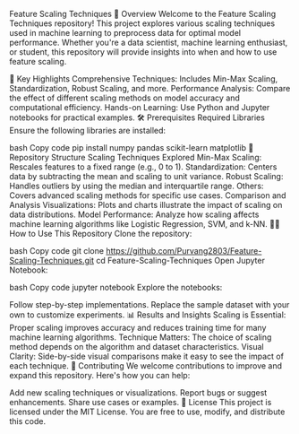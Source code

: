 Feature Scaling Techniques
📘 Overview
Welcome to the Feature Scaling Techniques repository! This project explores various scaling techniques used in machine learning to preprocess data for optimal model performance. Whether you're a data scientist, machine learning enthusiast, or student, this repository will provide insights into when and how to use feature scaling.


🚀 Key Highlights
Comprehensive Techniques: Includes Min-Max Scaling, Standardization, Robust Scaling, and more.
Performance Analysis: Compare the effect of different scaling methods on model accuracy and computational efficiency.
Hands-on Learning: Use Python and Jupyter notebooks for practical examples.
🛠️ Prerequisites
Required Libraries
Ensure the following libraries are installed:

bash
Copy code
pip install numpy pandas scikit-learn matplotlib
📂 Repository Structure
Scaling Techniques Explored
Min-Max Scaling: Rescales features to a fixed range (e.g., 0 to 1).
Standardization: Centers data by subtracting the mean and scaling to unit variance.
Robust Scaling: Handles outliers by using the median and interquartile range.
Others: Covers advanced scaling methods for specific use cases.
Comparison and Analysis
Visualizations: Plots and charts illustrate the impact of scaling on data distributions.
Model Performance: Analyze how scaling affects machine learning algorithms like Logistic Regression, SVM, and k-NN.
🧑‍💻 How to Use This Repository
Clone the repository:

bash
Copy code
git clone https://github.com/Purvang2803/Feature-Scaling-Techniques.git
cd Feature-Scaling-Techniques
Open Jupyter Notebook:

bash
Copy code
jupyter notebook
Explore the notebooks:

Follow step-by-step implementations.
Replace the sample dataset with your own to customize experiments.
📊 Results and Insights
Scaling is Essential: Proper scaling improves accuracy and reduces training time for many machine learning algorithms.
Technique Matters: The choice of scaling method depends on the algorithm and dataset characteristics.
Visual Clarity: Side-by-side visual comparisons make it easy to see the impact of each technique.
🤝 Contributing
We welcome contributions to improve and expand this repository. Here's how you can help:

Add new scaling techniques or visualizations.
Report bugs or suggest enhancements.
Share use cases or examples.
📜 License
This project is licensed under the MIT License. You are free to use, modify, and distribute this code.

